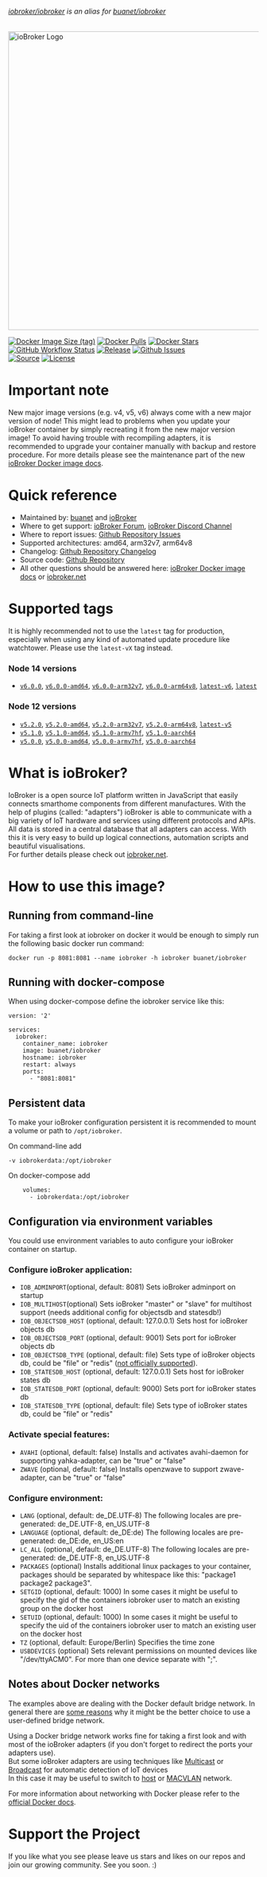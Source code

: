 ###### [iobroker/iobroker](https://hub.docker.com/r/iobroker/iobroker) is an alias for [buanet/iobroker](https://hub.docker.com/r/buanet/iobroker) 
 
<img src="https://github.com/buanet/ioBroker.docker/raw/main/docs/img/iobroker_logo.png" width="600" title="ioBroker Logo">

[![Docker Image Size (tag)](https://img.shields.io/docker/image-size/buanet/iobroker/latest?style=flat)](https://hub.docker.com/r/buanet/iobroker)
[![Docker Pulls](https://img.shields.io/docker/pulls/buanet/iobroker?style=flat)](https://hub.docker.com/r/buanet/iobroker)
[![Docker Stars](https://img.shields.io/docker/stars/buanet/iobroker?style=flat)](https://hub.docker.com/r/buanet/iobroker)<br>
[![GitHub Workflow Status](https://img.shields.io/github/workflow/status/buanet/ioBroker.docker/Build%20debian%20based%20image%20\(latest\))](https://github.com/buanet/ioBroker.docker/actions/workflows/build-debian-image-main.yml)
[![Release](https://img.shields.io/github/v/release/buanet/ioBroker.docker?style=flat)](https://github.com/buanet/ioBroker.docker/releases)
[![Github Issues](https://img.shields.io/github/issues/buanet/ioBroker.docker?style=flat)](https://github.com/buanet/ioBroker.docker/issues)<br>
[![Source](https://img.shields.io/badge/source-github-blue?style=flat)](https://github.com/buanet/ioBroker.docker)
[![License](https://img.shields.io/github/license/buanet/ioBroker.docker?style=flat)](https://github.com/buanet/ioBroker.docker/blob/master/LICENSE.md)

# Important note

New major image versions (e.g. v4, v5, v6) always come with a new major version of node! This might lead to problems when you update your ioBroker container by simply recreating it from the new major version image! To avoid having trouble with recompiling adapters, it is recommended to upgrade your container manually with backup and restore procedure. For more details please see the maintenance part of the new [ioBroker Docker image docs](https://docs.buanet.de/iobroker-docker-image/docs/#maintenance).

# Quick reference

* Maintained by: [buanet](https://github.com/buanet) and [ioBroker](https://github.com/ioBroker)
* Where to get support: [ioBroker Forum](https://forum.iobroker.net/), [ioBroker Discord Channel](https://discord.gg/HwUCwsH)
* Where to report issues: [Github Repository Issues](https://github.com/buanet/ioBroker.docker/issues)
* Supported architectures: amd64, arm32v7, arm64v8
* Changelog: [Github Repository Changelog](https://github.com/buanet/ioBroker.docker/blob/main/CHANGELOG.md)
* Source code: [Github Repository](https://github.com/buanet/ioBroker.docker)
* All other questions should be answered here: [ioBroker Docker image docs](https://docs.buanet.de/iobroker-docker-image/docs/) or [iobroker.net](https://www.iobroker.net/)

# Supported tags

It is highly recommended not to use the `latest` tag for production, especially when using any kind of automated update procedure like watchtower. Please use the `latest-vX` tag instead.

### Node 14 versions
* [`v6.0.0`](https://github.com/buanet/ioBroker.docker/blob/v6.0.0/debian/node14/Dockerfile), [`v6.0.0-amd64`](https://github.com/buanet/ioBroker.docker/blob/v6.0.0/debian/node14/Dockerfile), [`v6.0.0-arm32v7`](https://github.com/buanet/ioBroker.docker/blob/v6.0.0/debian/node14/Dockerfile), [`v6.0.0-arm64v8`](https://github.com/buanet/ioBroker.docker/blob/v6.0.0/debian/node14/Dockerfile), [`latest-v6`](https://github.com/buanet/ioBroker.docker/blob/v6.0.0/debian/node14/Dockerfile), [`latest`](https://github.com/buanet/ioBroker.docker/blob/v6.0.0/debian/node14/Dockerfile)

### Node 12 versions
* [`v5.2.0`](https://github.com/buanet/ioBroker.docker/blob/v5.2.0/debian/node12/Dockerfile), [`v5.2.0-amd64`](https://github.com/buanet/ioBroker.docker/blob/v5.2.0/debian/node12/Dockerfile), [`v5.2.0-arm32v7`](https://github.com/buanet/ioBroker.docker/blob/v5.2.0/debian/node12/Dockerfile), [`v5.2.0-arm64v8`](https://github.com/buanet/ioBroker.docker/blob/v5.2.0/debian/node12/Dockerfile), [`latest-v5`](https://github.com/buanet/ioBroker.docker/blob/v5.2.0/debian/node12/Dockerfile)
* [`v5.1.0`](https://github.com/buanet/ioBroker.docker/blob/v5.1.0/amd64/Dockerfile), [`v5.1.0-amd64`](https://github.com/buanet/ioBroker.docker/blob/v5.1.0/amd64/Dockerfile), [`v5.1.0-armv7hf`](https://github.com/buanet/ioBroker.docker/blob/v5.1.0/armv7hf/Dockerfile), [`v5.1.0-aarch64`](https://github.com/buanet/ioBroker.docker/blob/v5.1.0/aarch64/Dockerfile)
* [`v5.0.0`](https://github.com/buanet/ioBroker.docker/blob/v5.0.0/amd64/Dockerfile), [`v5.0.0-amd64`](https://github.com/buanet/ioBroker.docker/blob/v5.0.0/amd64/Dockerfile), [`v5.0.0-armv7hf`](https://github.com/buanet/ioBroker.docker/blob/v5.0.0/armv7hf/Dockerfile), [`v5.0.0-aarch64`](https://github.com/buanet/ioBroker.docker/blob/v5.0.0/aarch64/Dockerfile)

# What is ioBroker?

IoBroker is a open source IoT platform written in JavaScript that easily connects smarthome components from different manufactures. With the help of plugins (called: "adapters") ioBroker is able to communicate with a big variety of IoT hardware and services using different protocols and APIs.<br>
All data is stored in a central database that all adapters can access. With this it is very easy to build up logical connections, automation scripts and beautiful visualisations.<br>
For further details please check out [iobroker.net](https://www.iobroker.net).

# How to use this image?

## Running from command-line

For taking a first look at iobroker on docker it would be enough to simply run the following basic docker run command:

```
docker run -p 8081:8081 --name iobroker -h iobroker buanet/iobroker
```

## Running with docker-compose

When using docker-compose define the iobroker service like this:

```
version: '2'

services:
  iobroker:
    container_name: iobroker
    image: buanet/iobroker
    hostname: iobroker
    restart: always
    ports:
      - "8081:8081"
```

## Persistent data

To make your ioBroker configuration persistent it is recommended to mount a volume or path to `/opt/iobroker`.

On command-line add 
```
-v iobrokerdata:/opt/iobroker
```
On docker-compose add
```
    volumes:
      - iobrokerdata:/opt/iobroker
```

## Configuration via environment variables

You could use environment variables to auto configure your ioBroker container on startup. 

### Configure ioBroker application:

* `IOB_ADMINPORT`(optional, default: 8081) Sets ioBroker adminport on startup
* `IOB_MULTIHOST`(optional) Sets ioBroker "master" or "slave" for multihost support (needs additional config for objectsdb and statesdb!)
* `IOB_OBJECTSDB_HOST` (optional, default: 127.0.0.1) Sets host for ioBroker objects db
* `IOB_OBJECTSDB_PORT` (optional, default: 9001) Sets port for ioBroker objects db
* `IOB_OBJECTSDB_TYPE` (optional, default: file) Sets type of ioBroker objects db, could be "file" or "redis" ([not officially supported](https://github.com/ioBroker/ioBroker#databases)).
* `IOB_STATESDB_HOST` (optional, default: 127.0.0.1) Sets host for ioBroker states db
* `IOB_STATESDB_PORT` (optional, default: 9000) Sets port for ioBroker states db
* `IOB_STATESDB_TYPE` (optional, default: file) Sets type of ioBroker states db, could be "file" or "redis"

### Activate special features: 

* `AVAHI` (optional, default: false) Installs and activates avahi-daemon for supporting yahka-adapter, can be "true" or "false"
* `ZWAVE` (optional, default: false) Installs openzwave to support zwave-adapter, can be "true" or "false"

### Configure environment:

* `LANG` (optional, default: de_DE.UTF&#x2011;8) The following locales are pre-generated: de_DE.UTF-8, en_US.UTF-8
* `LANGUAGE` (optional, default: de_DE:de) The following locales are pre-generated: de_DE:de, en_US:en
* `LC_ALL` (optional, default: de_DE.UTF-8) The following locales are pre-generated: de_DE.UTF-8, en_US.UTF-8
* `PACKAGES` (optional) Installs additional linux packages to your container, packages should be separated by whitespace like this: "package1 package2 package3".
* `SETGID` (optional, default: 1000) In some cases it might be useful to specify the gid of the containers iobroker user to match an existing group on the docker host
* `SETUID` (optional, default: 1000) In some cases it might be useful to specify the uid of the containers iobroker user to match an existing user on the docker host
* `TZ` (optional, default: Europe/Berlin) Specifies the time zone
* `USBDEVICES` (optional) Sets relevant permissions on mounted devices like "/dev/ttyACM0". For more than one device separate with ";".

## Notes about Docker networks

The examples above are dealing with the Docker default bridge network. In general there are [some reasons](https://docs.docker.com/network/bridge/#differences-between-user-defined-bridges-and-the-default-bridge) why it might be the better choice to use a user-defined bridge network. 

Using a Docker bridge network works fine for taking a first look and with most of the ioBroker adapters (if you don't forget to redirect the ports your adapters use).<br>
But some ioBroker adapters are using techniques like [Multicast](https://en.wikipedia.org/wiki/Multicast) or [Broadcast](https://en.wikipedia.org/wiki/Broadcasting_(networking)) for automatic detection of IoT devices<br>
In this case it may be useful to switch to [host](https://docs.docker.com/network/host/) or [MACVLAN](https://docs.docker.com/network/macvlan/) network. 

For more information about networking with Docker please refer to the [official Docker docs](https://docs.docker.com/network/). 

# Support the Project

If you like what you see please leave us stars and likes on our repos and join our growing community.
See you soon. :)
